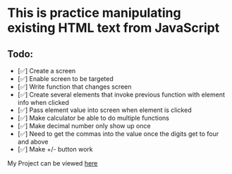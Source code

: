 # This is practice manipulating existing HTML text from JavaScript
## Todo:
* [✅] Create a screen
* [✅] Enable screen to be targeted
* [✅] Write function that changes screen
* [✅] Create several elements that invoke previous function with element info when clicked 
* [✅] Pass element value into screen when element is clicked
* [✅] Make calculator be able to do multiple functions
* [✅] Make decimal number only show up once
* [✅] Need to get the commas into the value once the digits get to four and above
* [✅] Make +/- button work


My Project can be viewed [here](https://gfran23.github.io/calculator2Project/)

